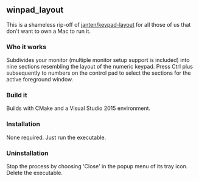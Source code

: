 ## winpad_layout

This is a shameless rip-off of [janten/keypad-layout](https://github.com/janten/keypad-layout) for all those of us that don't want to own a Mac to run it.

### Who it works

Subdivides your monitor (multiple monitor setup support is included) into nine sections resembling the layout of the numeric keypad. Press Ctrl plus subsequently to numbers on the control pad to select the sections for the active foreground window.

### Build it

Builds with CMake and a Visual Studio 2015 environment.

### Installation

None required. Just run the executable.

### Uninstallation

Stop the process by choosing 'Close' in the popup menu of its tray icon. Delete the executable.
